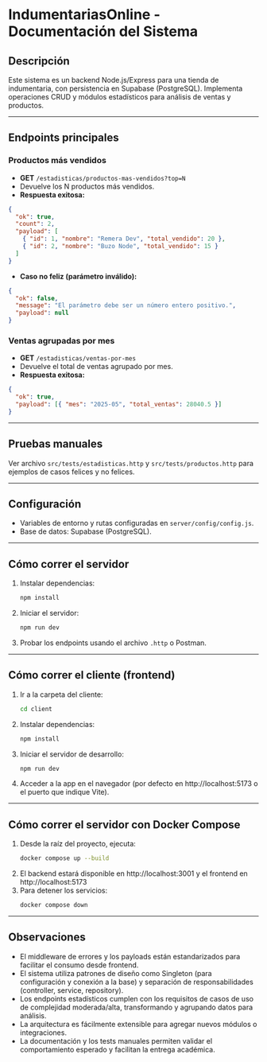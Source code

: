 # IndumentariasOnline - Documentación del Sistema

## Descripción

Este sistema es un backend Node.js/Express para una tienda de indumentaria, con persistencia en Supabase (PostgreSQL). Implementa operaciones CRUD y módulos estadísticos para análisis de ventas y productos.

---

## Endpoints principales

### Productos más vendidos

- **GET** `/estadisticas/productos-mas-vendidos?top=N`
- Devuelve los N productos más vendidos.
- **Respuesta exitosa:**

```json
{
  "ok": true,
  "count": 2,
  "payload": [
    { "id": 1, "nombre": "Remera Dev", "total_vendido": 20 },
    { "id": 2, "nombre": "Buzo Node", "total_vendido": 15 }
  ]
}
```

- **Caso no feliz (parámetro inválido):**

```json
{
  "ok": false,
  "message": "El parámetro debe ser un número entero positivo.",
  "payload": null
}
```

### Ventas agrupadas por mes

- **GET** `/estadisticas/ventas-por-mes`
- Devuelve el total de ventas agrupado por mes.
- **Respuesta exitosa:**

```json
{
  "ok": true,
  "payload": [{ "mes": "2025-05", "total_ventas": 28040.5 }]
}
```

---

## Pruebas manuales

Ver archivo `src/tests/estadisticas.http` y `src/tests/productos.http` para ejemplos de casos felices y no felices.

---

## Configuración

- Variables de entorno y rutas configuradas en `server/config/config.js`.
- Base de datos: Supabase (PostgreSQL).

---

## Cómo correr el servidor

1. Instalar dependencias:
   ```sh
   npm install
   ```
2. Iniciar el servidor:
   ```sh
   npm run dev
   ```
3. Probar los endpoints usando el archivo `.http` o Postman.

---

## Cómo correr el cliente (frontend)

1. Ir a la carpeta del cliente:
   ```sh
   cd client
   ```
2. Instalar dependencias:
   ```sh
   npm install
   ```
3. Iniciar el servidor de desarrollo:
   ```sh
   npm run dev
   ```
4. Acceder a la app en el navegador (por defecto en http://localhost:5173 o el puerto que indique Vite).

---

## Cómo correr el servidor con Docker Compose

1. Desde la raíz del proyecto, ejecuta:
   ```sh
   docker compose up --build
   ```
2. El backend estará disponible en http://localhost:3001 y el frontend en http://localhost:5173
3. Para detener los servicios:
   ```sh
   docker compose down
   ```

---

## Observaciones

- El middleware de errores y los payloads están estandarizados para facilitar el consumo desde frontend.
- El sistema utiliza patrones de diseño como Singleton (para configuración y conexión a la base) y separación de responsabilidades (controller, service, repository).
- Los endpoints estadísticos cumplen con los requisitos de casos de uso de complejidad moderada/alta, transformando y agrupando datos para análisis.
- La arquitectura es fácilmente extensible para agregar nuevos módulos o integraciones.
- La documentación y los tests manuales permiten validar el comportamiento esperado y facilitan la entrega académica.
